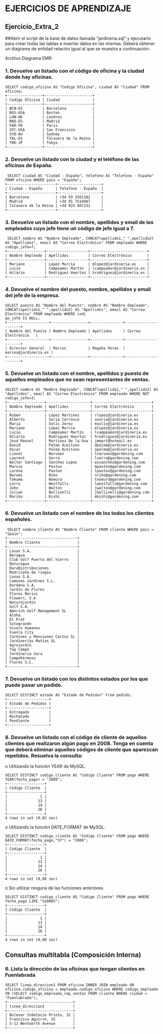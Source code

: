 # EJERCICIOS DE APRENDIZAJE
## Ejercicio_Extra_2
 
##Abrir el script de la base de datos llamada “jardineria.sql” y ejecutarlo para crear todas las tablas e insertar datos en las mismas. Deberá obtener un diagrama de entidad relación igual al que se muestra a continuación:

Archivo Diagrama EMR:

### 1. Devuelve un listado con el código de oficina y la ciudad donde hay oficinas.
```
SELECT codigo_oficina AS "Codigo Oficina", ciudad AS "Ciudad" FROM oficina;
+----------------+----------------------+
| Codigo Oficina | Ciudad               |
+----------------+----------------------+
| BCN-ES         | Barcelona            |
| BOS-USA        | Boston               |
| LON-UK         | Londres              |
| MAD-ES         | Madrid               |
| PAR-FR         | Paris                |
| SFC-USA        | San Francisco        |
| SYD-AU         | Sydney               |
| TAL-ES         | Talavera de la Reina |
| TOK-JP         | Tokyo                |
+----------------+----------------------+
```
### 2. Devuelve un listado con la ciudad y el teléfono de las oficinas de España.
```
 SELECT ciudad AS "Ciudad - España", telefono AS "Telefono - España" FROM oficina WHERE pais = "España";
+----------------------+--------------------+
| Ciudad - España      | Telefono - España  |
+----------------------+--------------------+
| Barcelona            | +34 93 3561182     |
| Madrid               | +34 91 7514487     |
| Talavera de la Reina | +34 925 867231     |
+----------------------+--------------------+
```
### 3. Devuelve un listado con el nombre, apellidos y email de los empleados cuyo jefe tiene un código de jefe igual a 7.
```
 SELECT nombre AS "Nombre Empleado", CONCAT(apellido1," ",apellido2) AS "Apellidos", email AS "Correo Electrónico" FROM empleado WHERE codigo_jefe=7;
+-----------------+-------------------+--------------------------+
| Nombre Empleado | Apellidos         | Correo Electrónico       |
+-----------------+-------------------+--------------------------+
| Mariano         | López Murcia      | mlopez@jardineria.es     |
| Lucio           | Campoamor Martín  | lcampoamor@jardineria.es |
| Hilario         | Rodriguez Huertas | hrodriguez@jardineria.es |
+-----------------+-------------------+--------------------------+
```
### 4. Devuelve el nombre del puesto, nombre, apellidos y email del jefe de la empresa.
```
SELECT puesto AS "Nombre del Puesto", nombre AS "Nombre Empleado", CONCAT(apellido1," ",apellido2) AS "Apellidos", email AS "Correo Electrónico" FROM empleado WHERE codi
go_jefe IS NULL;
+-------------------+-----------------+---------------+----------------------+
| Nombre del Puesto | Nombre Empleado | Apellidos     | Correo Electrónico   |
+-------------------+-----------------+---------------+----------------------+
| Director General  | Marcos          | Magaña Perez  | marcos@jardineria.es |
+-------------------+-----------------+---------------+----------------------+
```
### 5. Devuelve un listado con el nombre, apellidos y puesto de aquellos empleados que no sean representantes de ventas.
```
SELECT nombre AS "Nombre Empleado", CONCAT(apellido1," ",apellido2) AS "Apellidos", email AS "Correo Electrónico" FROM empleado WHERE NOT codigo_jefe=3;
+-----------------+--------------------+---------------------------+
| Nombre Empleado | Apellidos          | Correo Electrónico        |
+-----------------+--------------------+---------------------------+
| Ruben           | López Martinez     | rlopez@jardineria.es      |
| Alberto         | Soria Carrasco     | asoria@jardineria.es      |
| Maria           | Solís Jerez        | msolis@jardineria.es      |
| Mariano         | López Murcia       | mlopez@jardineria.es      |
| Lucio           | Campoamor Martín   | lcampoamor@jardineria.es  |
| Hilario         | Rodriguez Huertas  | hrodriguez@jardineria.es  |
| José Manuel     | Martinez De la Osa | jmmart@hotmail.es         |
| David           | Palma Aceituno     | dpalma@jardineria.es      |
| Oscar           | Palma Aceituno     | opalma@jardineria.es      |
| Lionel          | Narvaez            | lnarvaez@gardening.com    |
| Laurent         | Serra              | lserra@gardening.com      |
| Walter Santiago | Sanchez Lopez      | wssanchez@gardening.com   |
| Marcus          | Paxton             | mpaxton@gardening.com     |
| Lorena          | Paxton             | lpaxton@gardening.com     |
| Narumi          | Riko               | nriko@gardening.com       |
| Takuma          | Nomura             | tnomura@gardening.com     |
| Larry           | Westfalls          | lwestfalls@gardening.com  |
| John            | Walton             | jwalton@gardening.com     |
| Julian          | Bellinelli         | jbellinelli@gardening.com |
| Mariko          | Kishi              | mkishi@gardening.com      |
+-----------------+--------------------+---------------------------+
```
### 6. Devuelve un listado con el nombre de los todos los clientes españoles.
```
 SELECT nombre_cliente AS "Nombre Cliente" FROM cliente WHERE pais = "Spain";
+--------------------------------+
| Nombre Cliente                 |
+--------------------------------+
| Lasas S.A.                     |
| Beragua                        |
| Club Golf Puerta del hierro    |
| Naturagua                      |
| DaraDistribuciones             |
| Madrileña de riegos            |
| Lasas S.A.                     |
| Camunas Jardines S.L.          |
| Dardena S.A.                   |
| Jardin de Flores               |
| Flores Marivi                  |
| Flowers, S.A                   |
| Naturajardin                   |
| Golf S.A.                      |
| Americh Golf Management SL     |
| Aloha                          |
| El Prat                        |
| Sotogrande                     |
| Vivero Humanes                 |
| Fuenla City                    |
| Jardines y Mansiones Cactus SL |
| Jardinerías Matías SL          |
| Agrojardin                     |
| Top Campo                      |
| Jardineria Sara                |
| Campohermoso                   |
| Flores S.L.                    |
+--------------------------------+
```
### 7. Devuelve un listado con los distintos estados por los que puede pasar un pedido.
```
SELECT DISTINCT estado AS "Estado de Pedidos" From pedido;
+-------------------+
| Estado de Pedidos |
+-------------------+
| Entregado         |
| Rechazado         |
| Pendiente         |
+-------------------+
```
### 8. Devuelve un listado con el código de cliente de aquellos clientes que realizaron algún pago en 2008. Tenga en cuenta que deberá eliminar aquellos códigos de cliente que aparezcan repetidos. Resuelva la consulta:
o Utilizando la función YEAR de MySQL.
```
SELECT DISTINCT codigo_cliente AS "Código Cliente" FROM pago WHERE YEAR(fecha_pago) = "2008";
+-----------------+
| Código Cliente  |
+-----------------+
|               1 |
|              13 |
|              14 |
|              26 |
+-----------------+
4 rows in set (0,02 sec)
```
o Utilizando la función DATE_FORMAT de MySQL.
```
SELECT DISTINCT codigo_cliente AS "Código Cliente" FROM pago WHERE DATE_FORMAT(fecha_pago,"%Y") = "2008";
+-----------------+
| Código Cliente  |
+-----------------+
|               1 |
|              13 |
|              14 |
|              26 |
+-----------------+
4 rows in set (0,00 sec)
```
o Sin utilizar ninguna de las funciones anteriores.
```
SELECT DISTINCT codigo_cliente AS "Código Cliente" FROM pago WHERE fecha_pago LIKE "%2008%";
+-----------------+
| Código Cliente  |
+-----------------+
|               1 |
|              13 |
|              14 |
|              26 |
+-----------------+
4 rows in set (0,00 sec)
```
### 


## Consultas multitabla (Composición Interna)
### 6. Lista la dirección de las oficinas que tengan clientes en Fuenlabrada
```
SELECT linea_direccion1 FROM oficina INNER JOIN empleado ON oficina.codigo_oficina = empleado.codigo_oficina WHERE codigo_empleado IN (SELECT codigo_empleado_rep_ventas FROM cliente WHERE ciudad = "Fuenlabrada");
+------------------------------+
| linea_direccion1             |
+------------------------------+
| Bulevar Indalecio Prieto, 32 |
| Francisco Aguirre, 32        |
| 5-11 Wentworth Avenue        |
+------------------------------+
```
